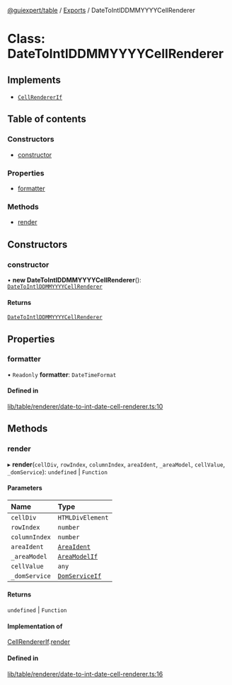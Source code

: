 [@guiexpert/table](../README.md) / [Exports](../modules.md) / DateToIntlDDMMYYYYCellRenderer

# Class: DateToIntlDDMMYYYYCellRenderer

## Implements

- [`CellRendererIf`](../interfaces/CellRendererIf.md)

## Table of contents

### Constructors

- [constructor](DateToIntlDDMMYYYYCellRenderer.md#constructor)

### Properties

- [formatter](DateToIntlDDMMYYYYCellRenderer.md#formatter)

### Methods

- [render](DateToIntlDDMMYYYYCellRenderer.md#render)

## Constructors

### constructor

• **new DateToIntlDDMMYYYYCellRenderer**(): [`DateToIntlDDMMYYYYCellRenderer`](DateToIntlDDMMYYYYCellRenderer.md)

#### Returns

[`DateToIntlDDMMYYYYCellRenderer`](DateToIntlDDMMYYYYCellRenderer.md)

## Properties

### formatter

• `Readonly` **formatter**: `DateTimeFormat`

#### Defined in

[lib/table/renderer/date-to-int-date-cell-renderer.ts:10](https://github.com/guiexperttable/ge-table/blob/7d8ffe2/libs/table/src/lib/table/renderer/date-to-int-date-cell-renderer.ts#L10)

## Methods

### render

▸ **render**(`cellDiv`, `rowIndex`, `columnIndex`, `areaIdent`, `_areaModel`, `cellValue`, `_domService`): `undefined` \| `Function`

#### Parameters

| Name | Type |
| :------ | :------ |
| `cellDiv` | `HTMLDivElement` |
| `rowIndex` | `number` |
| `columnIndex` | `number` |
| `areaIdent` | [`AreaIdent`](../modules.md#areaident) |
| `_areaModel` | [`AreaModelIf`](../interfaces/AreaModelIf.md) |
| `cellValue` | `any` |
| `_domService` | [`DomServiceIf`](../interfaces/DomServiceIf.md) |

#### Returns

`undefined` \| `Function`

#### Implementation of

[CellRendererIf](../interfaces/CellRendererIf.md).[render](../interfaces/CellRendererIf.md#render)

#### Defined in

[lib/table/renderer/date-to-int-date-cell-renderer.ts:16](https://github.com/guiexperttable/ge-table/blob/7d8ffe2/libs/table/src/lib/table/renderer/date-to-int-date-cell-renderer.ts#L16)

